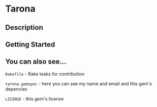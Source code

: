 # Tarona

## Description

## Getting Started

## You can also see...
`Rakefile` - Rake tasks for contribution

`tarona.gemspec` - here you can see my name and email and this gem's depencies

`LICENSE` - this gem's license
